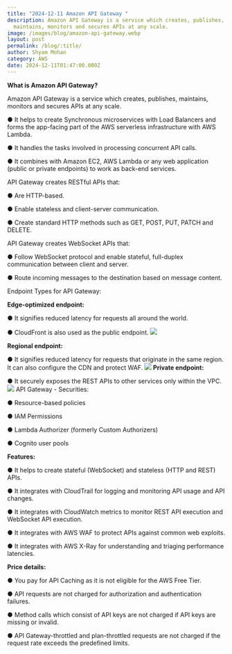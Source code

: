 ```yaml
---
title: "2024-12-11 Amazon API Gateway "
description: Amazon API Gateway is a service which creates, publishes,
  maintains, monitors and secures APIs at any scale.
image: /images/blog/amazon-api-gateway.webp
layout: post
permalink: /blog/:title/
author: Shyam Mohan
category: AWS
date: 2024-12-11T01:47:00.000Z
---
```

**What is Amazon API Gateway?**

Amazon API Gateway is a service which creates, publishes, maintains, monitors and secures APIs at any scale.

● It helps to create Synchronous microservices with Load Balancers and forms the app-facing part of the AWS serverless infrastructure with AWS Lambda.

● It handles the tasks involved in processing concurrent API calls.

● It combines with Amazon EC2, AWS Lambda or any web application (public or private endpoints) to work as back-end services.

API Gateway creates RESTful APIs that:

● Are HTTP-based.

● Enable stateless and client-server communication.

● Create standard HTTP methods such as GET, POST, PUT, PATCH and DELETE.

API Gateway creates WebSocket APIs that:

● Follow WebSocket protocol and enable stateful, full-duplex communication between client and server.

● Route incoming messages to the destination based on message content.

Endpoint Types for API Gateway: 

**Edge-optimized endpoint:**

● It signifies reduced latency for requests all around the world.

● CloudFront is also used as the public endpoint.
**![](https://lh7-rt.googleusercontent.com/docsz/AD_4nXfVijcn925PRV1Y0QMlcxP050T9BdJ-Tzsz5K2y0RMAoi9t2LwHy5HMHv0FrNSRD4V1H6ThBQOsBgZISKISGoZVBPr2XF9Fn6Ji5OG7LK0W5CinWhCvcKySN8FZy4gTgtRujzw5?key=q390jo8iRKV-c2BprE8LOg)**

**Regional endpoint:**

● It signifies reduced latency for requests that originate in the same region. It can also configure the CDN and protect WAF.
**![](https://lh7-rt.googleusercontent.com/docsz/AD_4nXcZA_JuBtyl1qh4g_nLwuxfdNMwWOTnUvAB4H5lrC3tho75JSyfDrfYqVulVdaWOvXpm5HFZXOH2vdqMUengnzNOvpuJqLu2YQ1xKr0JXB7P3uUs-YQXB5Nd3SkxgOyYrl_NlOaMQ?key=q390jo8iRKV-c2BprE8LOg)**
**Private endpoint:**

● It securely exposes the REST APIs to other services only within the VPC.
**![](https://lh7-rt.googleusercontent.com/docsz/AD_4nXe-53yRPwdoeuVuxi3g1TYhRNRvbIPs33QN6mgapeps7qynOgnUBNfpOPiJWfLmVh11BBTYDjbOYn3S8Skx_l5jZk7GGbrtw_2I6_X95UTpNOMqvw8vIPR1hfffT8Ikjre88Kaz?key=q390jo8iRKV-c2BprE8LOg)**
API Gateway - Securities:

● Resource-based policies

● IAM Permissions

● Lambda Authorizer (formerly Custom Authorizers)

● Cognito user pools

**Features:**

● It helps to create stateful (WebSocket) and stateless (HTTP and REST) APIs.

● It integrates with CloudTrail for logging and monitoring API usage and API changes.

● It integrates with CloudWatch metrics to monitor REST API execution and WebSocket API execution.

● It integrates with AWS WAF to protect APIs against common web exploits.

● It integrates with AWS X-Ray for understanding and triaging performance latencies.

**Price details:**

● You pay for API Caching as it is not eligible for the AWS Free Tier.

● API requests are not charged for authorization and authentication failures.

● Method calls which consist of API keys are not charged if API keys are missing or invalid.

● API Gateway-throttled and plan-throttled requests are not charged if the request rate exceeds the predefined limits.
